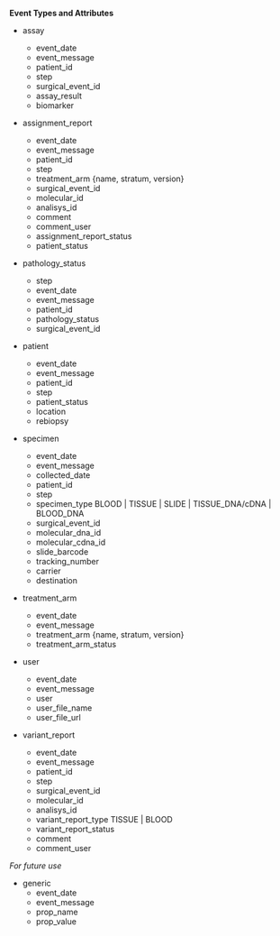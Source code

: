 **Event Types and Attributes**

* assay
    * event_date
    * event_message
    * patient_id
    * step
    * surgical_event_id
    * assay_result
    * biomarker

* assignment_report
    * event_date
    * event_message
    * patient_id
    * step
    * treatment_arm {name, stratum, version}
    * surgical_event_id
    * molecular_id
    * analisys_id
    * comment
    * comment_user
    * assignment_report_status
    * patient_status

* pathology_status
    * step
    * event_date
    * event_message
    * patient_id
    * pathology_status
    * surgical_event_id

* patient
    * event_date
    * event_message
    * patient_id
    * step
    * patient_status
    * location
    * rebiopsy

* specimen
    * event_date
    * event_message
    * collected_date
    * patient_id
    * step
    * specimen_type BLOOD | TISSUE | SLIDE | TISSUE_DNA/cDNA | BLOOD_DNA
    * surgical_event_id
    * molecular_dna_id
    * molecular_cdna_id
    * slide_barcode
    * tracking_number
    * carrier
    * destination

* treatment_arm
    * event_date
    * event_message
    * treatment_arm {name, stratum, version}
    * treatment_arm_status

* user
    * event_date
    * event_message
    * user
    * user_file_name
    * user_file_url

* variant_report
    * event_date
    * event_message
    * patient_id
    * step
    * surgical_event_id
    * molecular_id
    * analisys_id
    * variant_report_type TISSUE | BLOOD
    * variant_report_status
    * comment
    * comment_user

*For future use*
    
* generic
    * event_date
    * event_message
    * prop_name
    * prop_value
